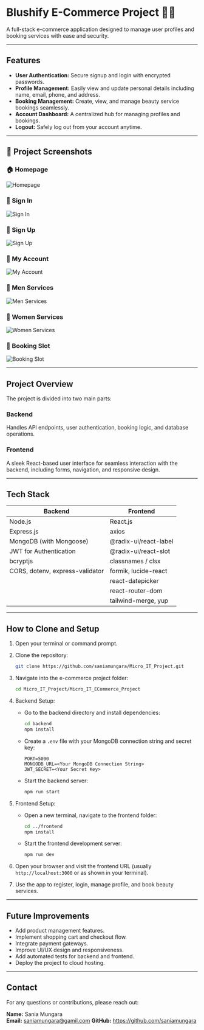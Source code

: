 # Blushify E-Commerce Project 💄✨

A full-stack e-commerce application designed to manage user profiles and booking services with ease and security.

---

## Features

- **User Authentication:** Secure signup and login with encrypted passwords.
- **Profile Management:** Easily view and update personal details including name, email, phone, and address.
- **Booking Management:** Create, view, and manage beauty service bookings seamlessly.
- **Account Dashboard:** A centralized hub for managing profiles and bookings.
- **Logout:** Safely log out from your account anytime.

---
## 📸 Project Screenshots

### 🏠 Homepage
![Homepage](Micro_IT_ECommerce_Project/screenshots/homepage.png)

### 🔐 Sign In
![Sign In](Micro_IT_ECommerce_Project/screenshots/signin.png)

### 📝 Sign Up
![Sign Up](Micro_IT_ECommerce_Project/screenshots/signup.png)

### 👤 My Account
![My Account](Micro_IT_ECommerce_Project/screenshots/myaccount.png)

### 👨 Men Services
![Men Services](Micro_IT_ECommerce_Project/screenshots/menservices.png)

### 👩 Women Services
![Women Services](Micro_IT_ECommerce_Project/screenshots/womenservices.png)

### 📅 Booking Slot
![Booking Slot](Micro_IT_ECommerce_Project/screenshots/bookingslot.png)

---
## Project Overview

The project is divided into two main parts:

### Backend

Handles API endpoints, user authentication, booking logic, and database operations.

### Frontend

A sleek React-based user interface for seamless interaction with the backend, including forms, navigation, and responsive design.

---

## Tech Stack

| Backend                         | Frontend                     |
|---------------------------------|------------------------------|
| Node.js                         | React.js                     |
| Express.js                      |  axios                       |
| MongoDB (with Mongoose)         | @radix-ui/react-label        |
| JWT for Authentication          | @radix-ui/react-slot         |
| bcryptjs                        | classnames / clsx            |
| CORS, dotenv, express-validator | formik, lucide-react         |
|                                 | react-datepicker             |
|                                 | react-router-dom             |
|                                 | tailwind-merge, yup          |

---

## How to Clone and Setup

1. Open your terminal or command prompt.

2. Clone the repository:

    ```bash
    git clone https://github.com/saniamungara/Micro_IT_Project.git
    ```

3. Navigate into the e-commerce project folder:

    ```bash
    cd Micro_IT_Project/Micro_IT_ECommerce_Project
    ```

4. Backend Setup:

    - Go to the backend directory and install dependencies:

        ```bash
        cd backend
        npm install
        ```

    - Create a `.env` file with your MongoDB connection string and secret key:

        ```
        PORT=5000
        MONGODB_URL=<Your MongoDB Connection String>
        JWT_SECRET=<Your Secret Key>
        ```

    - Start the backend server:

        ```bash
        npm run start
        ```

5. Frontend Setup:

    - Open a new terminal, navigate to the frontend folder:

        ```bash
        cd ../frontend
        npm install
        ```

    - Start the frontend development server:

        ```bash
        npm run dev
        ```

6. Open your browser and visit the frontend URL (usually `http://localhost:3000` or as shown in your terminal).

7. Use the app to register, login, manage profile, and book beauty services.

---

## Future Improvements

- Add product management features.
- Implement shopping cart and checkout flow.
- Integrate payment gateways.
- Improve UI/UX design and responsiveness.
- Add automated tests for backend and frontend.
- Deploy the project to cloud hosting.

---

## Contact

For any questions or contributions, please reach out:

**Name:** Sania Mungara  
**Email:** saniamungara@gamil.com 
**GitHub:** https://github.com/saniamungara

